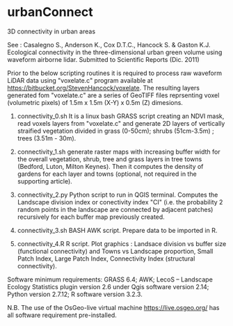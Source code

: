 # urbanConnect
3D connectivity in urban areas

See : Casalegno S., Anderson K., Cox D.T.C., Hancock S. & Gaston K.J. Ecological connectivity in the three-dimensional urban green volume using waveform airborne lidar. Submitted to Scientific Reports (Dic. 2011)

Prior to the below scripting routines it is required to process raw waveform LiDAR data using "voxelate.c" program available at https://bitbucket.org/StevenHancock/voxelate. The resulting layers generated fom "voxelate.c" are a series of GeoTIFF files reprsenting voxel (volumetric pixels) of 1.5m x 1.5m (X-Y) x 0.5m (Z) dimesions.

1. connectivity_0.sh It is a linux bash GRASS script creating an NDVI mask, read voxels layers from "voxelate.c" and generate 2D layers of vertically straified vegetation divided in grass (0-50cm); shrubs (51cm-3.5m) ; trees (3.51m - 30m). 

2. connectivity_1.sh generate raster maps with increasing buffer width for the overall vegetation, shrub, tree and grass layers in tree towns (Bedford, Luton, Milton Keynes). Then it computes the density of gardens for each layer and towns (optional, not required in the supporting article).

3. connectivity_2.py Python script to run in QGIS terminal. Computes the Landscape division index or conectivity index "CI" (i.e. the probability 2 random points in the landscape are connected by adjacent patches) recursively for each buffer map previously created.

4. connectivity_3.sh BASH AWK script. Prepare data to be imported in R.

5. connectivity_4.R R script. Plot graphics : Landsace division vs buffer size (functional connectivity) and Towns vs Landscape proportion, Small Patch Index, Large Patch Index, Connectivity Index (structural connectivity).

Software minimum requirements:
GRASS 6.4; AWK; LecoS – Landscape Ecology Statistics plugin version 2.6 under Qgis software version 2.14; Python version 2.7.12; R software version 3.2.3.

N.B. The use of the OsGeo-live virtual machine https://live.osgeo.org/ has all software requirement pre-installed.
